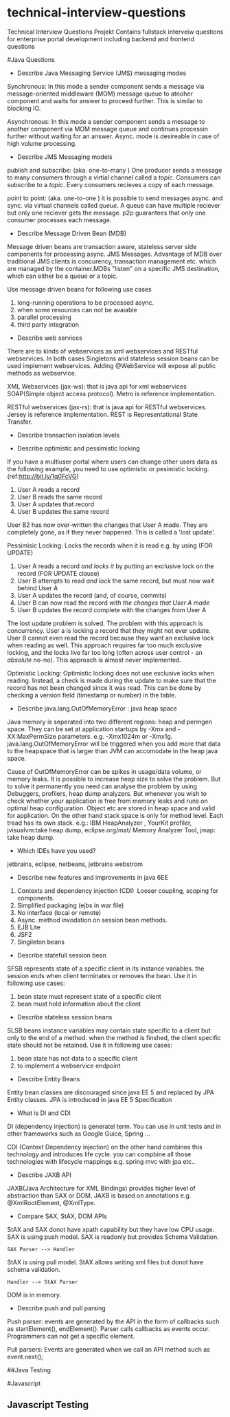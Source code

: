 technical-interview-questions
=============================

Technical Interview Questions Projekt Contains fullstack interveiw questions for enterprise portal development including backend and frontend questions

#Java Questions

- Describe Java Messaging Service (JMS) messaging modes

Synchronous: In this mode a sender component sends a message via message-oriented middleware (MOM) message queue to atnoher component and waits for answer to proceed further. This is similar to blocking IO.

Asynchronous: In this mode a sender component sends a message to another component via MOM message queue and continues processin further without waiting for an answer. Async. mode is desireable in case of high volume processing. 

- Describe JMS Messaging models

publish and subscribe: (aka. one-to-many ) One producer sends a message to many consumers through a virtial channel called a *topic*. Consumers can subscribe to a *topic*. Every consumers recieves a copy of each message. 

point to point: (aka. one-to-one ) it is possible to send messages async. and sync. via virtual channels called *queue*. A queue can have multiple reciever but only one reciever gets the message. p2p guarantees that only one consumer processes each message.  


- Describe Message Driven Bean (MDB)

Message driven beans are transaction aware, stateless server side components for processing async. JMS Messages. Advantage of MDB over traditional JMS clients is concurency, transaction management etc. which are managed by the container.MDBs "listen" on a specific JMS destination, which can either be a queue or a topic.

Use message driven beans for following use cases

1. long-running operations to be processed async.
2. when some resources can not be avaiable
3. parallel processing
4. third party integration

- Describe web services 

There are to kinds of webservices as xml webservices and RESTful webservices.
In both cases Singletons and stateless session beans can be used implement webservices. Adding @WebService will expose all public methods as webservice.

XML Webservices (jax-ws): that is java api for xml webservices SOAP(Simple object access protocol). Metro is reference implementation. 

RESTful webservices (jax-rs): that is java api for RESTful webservices. Jersey is reference implementation. REST is Representational State Transfer.

- Describe transaction isolation levels

- Describe optimistic and pessimistic locking

If you have a multiuser portal where users can change other users data as the following example, you need to use optimistic or pesimistic locking. (ref:http://bit.ly/1q0FcVG)

1. User A reads a record
2. User B reads the same record
3. User A updates that record
4. User B updates the same record

User B2 has now over-written the changes that User A made. They are completely gone, as if they never happened. 
This is called a 'lost update'.

Pessimisic Locking: Locks the records when it is read e.g. by using (FOR UPDATE)

1. User A reads a record *and locks it* by putting an exclusive lock on the record (FOR UPDATE clause)
2. User B attempts to read *and lock* the same record, but must now wait behind User A
3. User A updates the record (and, of course, commits)
4. User B can now read the record *with the changes that User A made*
5. User B updates the record complete with the changes from User A

The lost update problem is solved. The problem with this approach is concurrency. User a is locking a record that they might not ever update. User B cannot even read the record because they want an exclusive lock when reading as well. This approach requires far too much exclusive locking, and the locks live far too long (often across user control - an *absolute* no-no). This approach is almost *never* implemented.

Optimistic Locking:  Optimistic locking does not use exclusive locks when reading. Instead, a check is made during the update to make sure that the record has not been changed since it was read. This can be done by checking a version field (timestamp or number) in the table.

- Describe java.lang.OutOfMemoryError : java heap space

Java memory is seperated into two different regions: heap and permgen space. They can be set at application startups by -Xmx and -XX:MaxPermSize parameters. e.g. -Xmx1024m or -Xmx1g. 
java.lang.OutOfMemoryError will be triggered when you add more that data to the heapspace that is larger than JVM can accomodate in the heap java space.

Cause of OutOfMemoryError can be spikes in usage/data volume, or memory leaks. It is possible to increase heap size to solve the problem. But to solve it permanently you need can analyse the problem by using Debuggers, profilers, heap dump analyzers. 
But whenever you wish to check whether your application is free from memory leaks and runs on optimal heap configuration.
Object etc are stored in heap space and valid for application. On the other hand stack space is only for method level. Each tread has its own stack. 
e.g.: IBM HeapAnalyzer , YourKit profiler, jvisualvm:take heap dump, eclipse.org/mat/ Memory Analyzer Tool, jmap: take heap dump. 

- Which IDEs have you used?

jetbrains, eclipse, netbeans, jetbrains webstrom

- Describe new features and improvements in java 6EE

1. Contexts and dependency injection (CDI) Looser coupling, scoping for components.
2. Simplified packaging (ejbs in war file)
3. No interface (local or remote)
4. Async. method invodation on session bean methods.
5. EJB Lite
6. JSF2
7. Singileton beans

- Describe statefull session bean 

SFSB represents state of a specific client in its instance variables. the session ends when client terminates or removes the bean. Use it in following use cases:

1. bean state must represent state of a specific client 
2. bean must hold information about the client

- Describe stateless session beans 

SLSB beans instance variables may contain state specific to a client but only to the end of a method. when the method is finshed, the client specific state should not be retained. Use it in following use cases:

1. bean state has not data to a specific client 
2. to implement a webservice endpoint

- Describe Entity Beans

Entity bean classes are discouraged since java EE 5 and replaced by JPA Entity classes.
JPA is introduced in java EE 5 Specification

- What is DI and CDI 

DI (dependency injection) is generatel term. You can use in unit tests and in other frameworks such as Google Guice, Spring ...

CDI (Context Dependency injection) on the other hand combines this technology and introduces life cycle. you can compbine all those technologies with lifecycle mappings e.g. spring mvc with jpa etc..

- Describe JAXB API

JAXB(Java Architecture for XML Bindings) provides higher level of abstraction than SAX or DOM.
JAXB is based on annotations e.g.  @XmlRootElement, @XmlType.


- Compare SAX, StAX, DOM APIs


StAX and SAX donot have xpath capability but they have low CPU usage.
SAX is using push model. SAX is readonly but provides Schema Validation. 
  
    SAX Parser --> Handler

StAX is using pull model. StAX allows writing xml files but donot have schema validation.


    Handler --> StAX Parser

DOM is in memory.


- Describe push and pull parsing

Push parser: events are generated by the API in the form of callbacks such as startElement(), endElement(). Parser calls callbacks as events occur. Programmers can not get a specific element.

Pull parsers: Events are generated when we call an API method such as event.next();


##Java Testing





#Javascript


## Javascript Testing

